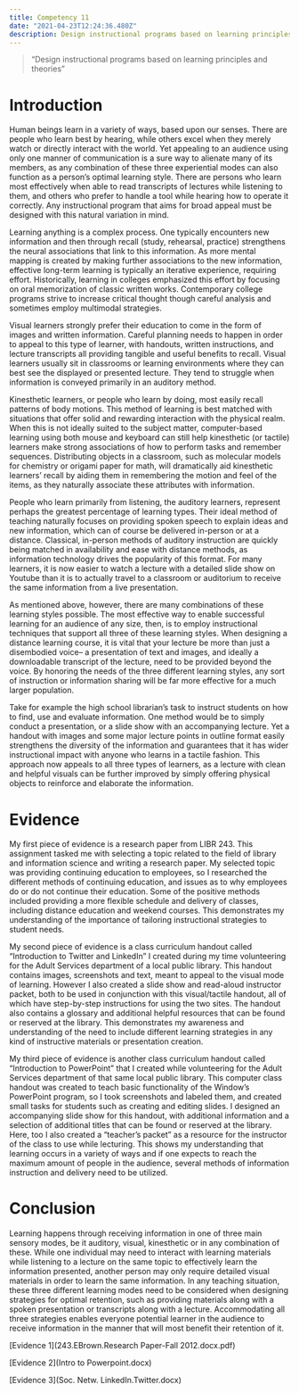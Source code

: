 ```yaml
---
title: Competency 11
date: "2021-04-23T12:24:36.480Z"
description: Design instructional programs based on learning principles and theories
---
```


> “Design instructional programs based on learning principles and theories”



# Introduction



Human beings learn in a variety of ways, based upon our senses. There are people who learn best by hearing, while others excel when they merely watch or directly interact with the world. Yet appealing to an audience using only one manner of communication is a sure way to alienate many of its members, as any combination of these three experiential modes can also function as a person’s optimal learning style. There are persons who learn most effectively when able to read transcripts of lectures while listening to them, and others who prefer to handle a tool while hearing how to operate it correctly. Any instructional program that aims for broad appeal must be designed with this natural variation in mind.



Learning anything is a complex process. One typically encounters new information and then through recall (study, rehearsal, practice) strengthens the neural associations that link to this information. As more mental mapping is created by making further associations to the new information, effective long-term learning is typically an iterative experience, requiring effort. Historically, learning in colleges emphasized this effort by focusing on oral memorization of classic written works. Contemporary college programs strive to increase critical thought though careful analysis and sometimes employ multimodal strategies.



Visual learners strongly prefer their education to come in the form of images and written information. Careful planning needs to happen in order to appeal to this type of learner, with handouts, written instructions, and lecture transcripts all providing tangible and useful benefits to recall. Visual learners usually sit in classrooms or learning environments where they can best see the displayed or presented lecture. They tend to struggle when information is conveyed primarily in an auditory method.



Kinesthetic learners, or people who learn by doing, most easily recall patterns of body motions. This method of learning is best matched with situations that offer solid and rewarding interaction with the physical realm. When this is not ideally suited to the subject matter, computer-based learning using both mouse and keyboard can still help kinesthetic (or tactile) learners make strong associations of how to perform tasks and remember sequences. Distributing objects in a classroom, such as molecular models for chemistry or origami paper for math, will dramatically aid kinesthetic learners’ recall by aiding them in remembering the motion and feel of the items, as they naturally associate these attributes with information.



People who learn primarily from listening, the auditory learners, represent perhaps the greatest percentage of learning types. Their ideal method of teaching naturally focuses on providing spoken speech to explain ideas and new information, which can of course be delivered in-person or at a distance. Classical, in-person methods of auditory instruction are quickly being matched in availability and ease with distance methods, as information technology drives the popularity of this format. For many learners, it is now easier to watch a lecture with a detailed slide show on Youtube than it is to actually travel to a classroom or auditorium to receive the same information from a live presentation.



As mentioned above, however, there are many combinations of these learning styles possible. The most effective way to enable successful learning for an audience of any size, then, is to employ instructional techniques that support all three of these learning styles. When designing a distance learning course, it is vital that your lecture be more than just a disembodied voice– a presentation of text and images, and ideally a downloadable transcript of the lecture, need to be provided beyond the voice. By honoring the needs of the three different learning styles, any sort of instruction or information sharing will be far more effective for a much larger population.



Take for example the high school librarian’s task to instruct students on how to find, use and evaluate information. One method would be to simply conduct a presentation, or a slide show with an accompanying lecture. Yet a handout with images and some major lecture points in outline format easily strengthens the diversity of the information and guarantees that it has wider instructional impact with anyone who learns in a tactile fashion. This approach now appeals to all three types of learners, as a lecture with clean and helpful visuals can be further improved by simply offering physical objects to reinforce and elaborate the information.



# Evidence



My first piece of evidence is a research paper from LIBR 243. This assignment tasked me with selecting a topic related to the field of library and information science and writing a research paper. My selected topic was providing continuing education to employees, so I researched the different methods of continuing education, and issues as to why employees do or do not continue their education. Some of the positive methods included providing a more flexible schedule and delivery of classes, including distance education and weekend courses. This demonstrates my understanding of the importance of tailoring instructional strategies to student needs.



My second piece of evidence is a class curriculum handout called “Introduction to Twitter and LinkedIn” I created during my time volunteering for the Adult Services department of a local public library. This handout contains images, screenshots and text, meant to appeal to the visual mode of learning. However I also created a slide show and read-aloud instructor packet, both to be used in conjunction with this visual/tactile handout, all of which have step-by-step instructions for using the two sites. The handout also contains a glossary and additional helpful resources that can be found or reserved at the library. This demonstrates my awareness and understanding of the need to include different learning strategies in any kind of instructive materials or presentation creation.



My third piece of evidence is another class curriculum handout called “Introduction to PowerPoint” that I created while volunteering for the Adult Services department of that same local public library. This computer class handout was created to teach basic functionality of the Window’s PowerPoint program, so I took screenshots and labeled them, and created small tasks for students such as creating and editing slides. I designed an accompanying slide show for this handout, with additional information and a selection of additional titles that can be found or reserved at the library. Here, too I also created a “teacher’s packet” as a resource for the instructor of the class to use while lecturing. This shows my understanding that learning occurs in a variety of ways and if one expects to reach the maximum amount of people in the audience, several methods of information instruction and delivery need to be utilized.



# Conclusion



Learning happens through receiving information in one of three main sensory modes, be it auditory, visual, kinesthetic or in any combination of these. While one individual may need to interact with learning materials while listening to a lecture on the same topic to effectively learn the information presented, another person may only require detailed visual materials in order to learn the same information. In any teaching situation, these three different learning modes need to be considered when designing strategies for optimal retention, such as providing materials along with a spoken presentation or transcripts along with a lecture. Accommodating all three strategies enables everyone potential learner in the audience to receive information in the manner that will most benefit their retention of it.


[Evidence 1](243.EBrown.Research Paper-Fall 2012.docx.pdf)

[Evidence 2](Intro to Powerpoint.docx)

[Evidence 3](Soc. Netw. LinkedIn.Twitter.docx)
